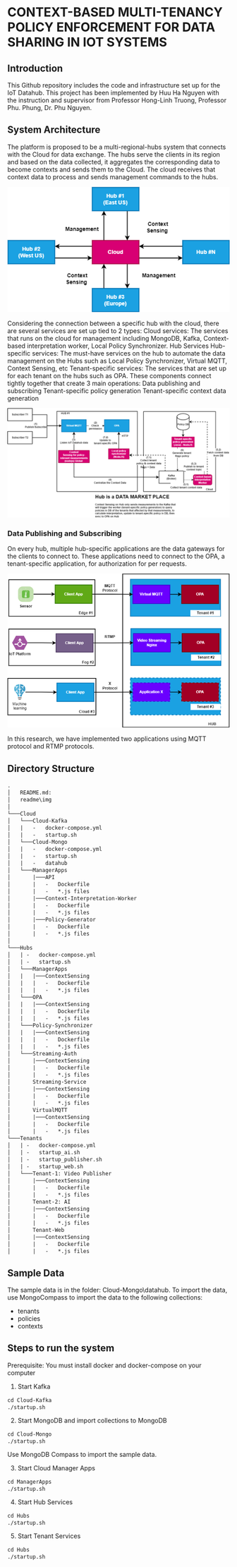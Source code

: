 # CONTEXT-BASED MULTI-TENANCY POLICY ENFORCEMENT FOR DATA SHARING IN IOT SYSTEMS
## Introduction
This Github repository includes the code and infrastructure set up for the IoT Datahub. 
This project has been implemented by Huu Ha Nguyen with the instruction and supervisor from Professor  Hong-Linh Truong,  Professor Phu. Phung, Dr. Phu Nguyen. 


## System Architecture

The platform is proposed to be a multi-regional-hubs system that connects with the Cloud for data exchange. The hubs serve the clients in its region and based on the data collected, it aggregates the corresponding data to become contexts and sends them to the Cloud. The cloud receives that context data to process and sends management commands to the hubs. 

![Alt text](/readme/img/cloud-hubs-architecture.png?raw=true "Multiple region architecture")

Considering the connection between a specific hub with the cloud, there are several services are set up tied to 2 types: 
Cloud services: The services that runs on the cloud for management including MongoDB, Kafka, Context-based interpretation worker, Local Policy Synchronizer.
Hub Services
Hub-specific services: The must-have services on the hub to automate the data management on the Hubs such as Local Policy Synchronizer, Virtual MQTT, Context Sensing, etc
Tenant-specific services: The services that are set up for each tenant on the hubs such as OPA.
These components connect tightly together that create 3 main operations: 
Data publishing and subscribing
Tenant-specific policy generation
Tenant-specific context data generation

![Alt text](/readme/img/cloud-hub-architecture.png?raw=true "Cloud-Hub Architecture")


### Data Publishing and Subscribing
On every hub, multiple hub-specific applications are the data gateways for the clients to connect to. These applications need to connect to the OPA, a tenant-specific application, for authorization for per requests. 

![Alt text](/readme/img/publish-subscribe-architecture.png?raw=true "Cloud-Hub Architecture")

In this research, we have implemented two applications using MQTT protocol and RTMP protocols.




## Directory Structure

```
.
│   README.md:
│   readme\img    
│
└───Cloud
│   └───Cloud-Kafka
│   |   -   docker-compose.yml
│   |   -   startup.sh
│   └───Cloud-Mongo
│   |   -   docker-compose.yml
│   |   -   startup.sh
│   |   -   datahub
│   └───ManagerApps
│       |───API
│       |   -   Dockerfile
│       |   -   *.js files
│       |───Context-Interpretation-Worker
│       |   -   Dockerfile
│       |   -   *.js files
│       |───Policy-Generator
│       |   -   Dockerfile
│       |   -   *.js files
│   
└───Hubs
│   | -   docker-compose.yml
│   | -   startup.sh
│   └───ManagerApps
│   |   |───ContextSensing
│   |   |   -   Dockerfile
│   |   |   -   *.js files
│   └───OPA
│   |   |───ContextSensing
│   |   |   -   Dockerfile
│   |   |   -   *.js files
│   └───Policy-Synchronizer
│   |   |───ContextSensing
│   |   |   -   Dockerfile
│   |   |   -   *.js files
│   └───Streaming-Auth
│       |───ContextSensing
│       |   -   Dockerfile
│       |   -   *.js files
│       Streaming-Service
│       |───ContextSensing
│       |   -   Dockerfile
│       |   -   *.js files
│       VirtualMQTT
│       |───ContextSensing
│       |   -   Dockerfile
│       |   -   *.js files
└───Tenants
│   | -   docker-compose.yml
│   | -   startup_ai.sh
│   | -   startup_publisher.sh
│   | -   startup_web.sh
│   └───Tenant-1: Video Publisher
│       |───ContextSensing
│       |   -   Dockerfile
│       |   -   *.js files
│       Tenant-2: AI
│       |───ContextSensing
│       |   -   Dockerfile
│       |   -   *.js files
│       Tenant-Web
│       |───ContextSensing
│       |   -   Dockerfile
│       |   -   *.js files

```


## Sample Data

The sample data is in the folder: Cloud-Mongo\datahub.
To import the data, use MongoCompass to import the data to the following collections:
- tenants
- policies
- contexts

## Steps to run the system
Prerequisite: You must install docker and docker-compose on your computer
1. Start Kafka
```
cd Cloud-Kafka
./startup.sh
```

2. Start MongoDB and import collections to MongoDB
```
cd Cloud-Mongo
./startup.sh
```

Use MongoDB Compass to import the sample data.

3. Start Cloud Manager Apps

```
cd ManagerApps
./startup.sh
```

4. Start Hub Services

```
cd Hubs
./startup.sh
```


5. Start Tenant Services

```
cd Hubs
./startup.sh
```


